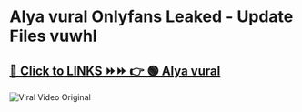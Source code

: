 
 # Alya vural Onlyfans Leaked - Update Files vuwhl

## <h2><a href="https://clipsfans.com/Alya_vural&ref=git">🔗 Click to LINKS ⏩⏩ 👉 🟢 Alya vural </a></h2>

<a href="https://clipsfans.com/Alya_vural&ref=git" rel="nofollow" data-target="animated-image.originalLink"><img src="https://i.ibb.co.com/xMMVF88/686577567.gif" alt="Viral Video Original" style="max-width: 100%; display: inline-block;" data-target="animated-image.originalImage"></a>

